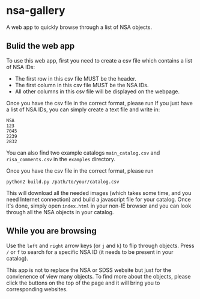 nsa-gallery
===========

A web app to quickly browse through a list of NSA objects.

## Bulid the web app

To use this web app, first you need to create a csv file which contains a list of NSA IDs:

- The first row in this csv file MUST be the header.
- The first column in this csv file MUST be the NSA IDs.
- All other columns in this csv file will be displayed on the webpage.

Once you have the csv file in the correct format, please run
If you just have a list of NSA IDs, you can simply create a text file and write in:

```
NSA
123
7045
2239
2832
```

You can also find two example catalogs `main_catalog.csv` and `risa_comments.csv` in the `examples` directory.

Once you have the csv file in the correct format, please run

    python2 build.py /path/to/your/catalog.csv

This will download all the needed images (which takes some time, and you need Internet connection) and build a javascript file for your catalog. Once it's done, simply open `index.html` in your non-IE browser and you can look through all the NSA objects in your catalog.


## While you are browsing

Use the `left` and `right` arrow keys (or `j` and `k`) to flip through objects. Press `/` or `f` to search for a specific NSA ID (it needs to be present in your catalog).

This app is not to replace the NSA or SDSS website but just for the convienence of view many objects. To find more about the objects, please click the buttons on the top of the page and it will bring you to corresponding websites. 

